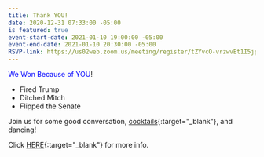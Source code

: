 ```yaml
---
title: Thank YOU!
date: 2020-12-31 07:33:00 -05:00
is featured: true
event-start-date: 2021-01-10 19:00:00 -05:00
event-end-date: 2021-01-10 20:30:00 -05:00
RSVP-link: https://us02web.zoom.us/meeting/register/tZYvcO-vrzwvEt1I5jp_x8k5kc1dy8R32RF6
---
```


<span style="color:blue;">We Won Because of YOU</span>!

* Fired Trump
* Ditched Mitch 
* Flipped the Senate

Join us for some good conversation, [cocktails](https://docs.google.com/document/d/19L4Ihqc7QdNcx5OIZWCCWVBGKe59qIJ_8RyjkYXDcC0/edit){:target="_blank"}, and dancing!  

Click [HERE](https://drive.google.com/file/d/1FBGw0t_S2rs4IEfN-7ZKAEyuo8h3nF17/view?usp=sharing){:target="_blank"} for more info.